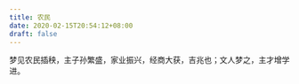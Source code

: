 ```yaml
---
title: 农民
date: 2020-02-15T20:54:12+08:00
draft: false
---
```


梦见农民插秧，主子孙繁盛，家业振兴，经商大获，吉兆也；文人梦之，主才增学进。
